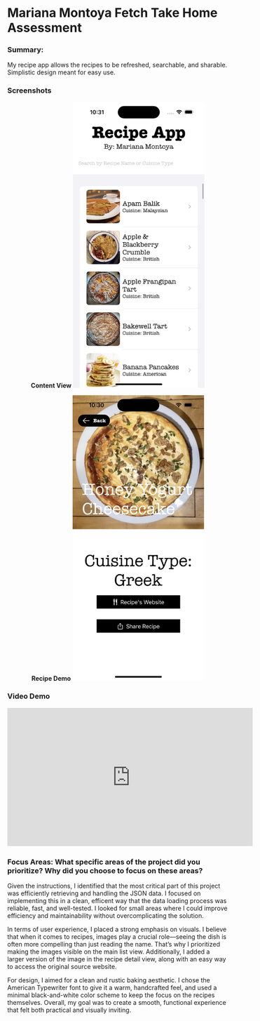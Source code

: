 # Mariana Montoya Fetch Take Home Assessment

### Summary:

<p> My recipe app allows the recipes to be refreshed, searchable, and sharable. Simplistic design meant for easy use. </p>

### Screenshots
<p align="center">
  <strong>Content View</strong>
  <img src="https://github.com/marianamontoya/MontoyaFetch/raw/main/Demos/ContentViewDemo.png" width="300" alt="Content View" />
  <br />
</p>

<p align="center">
  <strong>Recipe Demo</strong>
  <img src="https://github.com/marianamontoya/MontoyaFetch/raw/main/Demos/RecipeDemo.png" width="300" alt="Recipe Demo" />
  <br />
</p>

### Video Demo
<iframe width="560" height="315" src="https://youtube.com/shorts/7RZ5rubSjvc?si=ojfTlKRNh5WL4Y1q" 
frameborder="0" allow="accelerometer; autoplay; clipboard-write; encrypted-media; 
gyroscope; picture-in-picture" allowfullscreen></iframe>


### Focus Areas: What specific areas of the project did you prioritize? Why did you choose to focus on these areas?
<p> Given the instructions, I identified that the most critical part of this project was efficiently retrieving and handling the JSON data. I focused on implementing this in a clean, efficent way that the data loading process was reliable, fast, and well-tested. I looked for small areas where I could improve efficiency and maintainability without overcomplicating the solution. </p>

<p> In terms of user experience, I placed a strong emphasis on visuals. I believe that when it comes to recipes, images play a crucial role—seeing the dish is often more compelling than just reading the name. That’s why I prioritized making the images visible on the main list view. Additionally, I added a larger version of the image in the recipe detail view, along with an easy way to access the original source website. </p>

<p> For design, I aimed for a clean and rustic baking aesthetic. I chose the American Typewriter font to give it a warm, handcrafted feel, and used a minimal black-and-white color scheme to keep the focus on the recipes themselves. Overall, my goal was to create a smooth, functional experience that felt both practical and visually inviting. </p>

